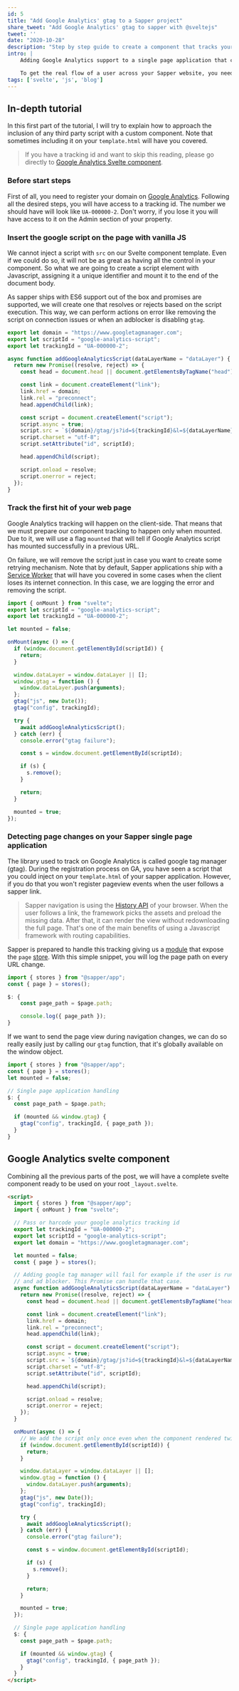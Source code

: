 ```yaml
---
id: 5
title: "Add Google Analytics' gtag to a Sapper project"
share_tweet: "Add Google Analytics' gtag to sapper with @sveltejs"
tweet: ''
date: "2020-10-28"
description: "Step by step guide to create a component that tracks your sapper application every time the user changes its URL with virtual page views."
intro: |
    Adding Google Analytics support to a single page application that changes the URL on the client-side could be tricky. It's not as simple as adding tracking to a server-side rendered application that refreshes its scripts on every page hit.

    To get the real flow of a user across your Sapper website, you need to track all the URL changes that happen when the user follows a Svelte link. Let's simplify the tracking of the pageview event on Sapper with a component without using any third party library! 
tags: ['svelte', 'js', 'blog']
---
```


## In-depth tutorial

In this first part of the tutorial, I will try to explain how to approach the inclusion of any third party script with a custom component. Note that sometimes including it on your `template.html` will have you covered.

> If you have a tracking id and want to skip this reading, please go directly to 
> [Google Analytics Svelte component](#google-analytics-svelte-component).

### Before start steps

First of all, you need to register your domain on [Google Analytics](https://analytics.google.com/). Following all the desired steps, you will have access to a tracking id. The number we should have will look like `UA-000000-2`. Don't worry, if you lose it you will have access to it on the Admin section of your property.

### Insert the google script on the page with vanilla JS

We cannot inject a script with `src` on our Svelte component template. Even if we could do so, it will not be as great as having all the control in your component. So what we are going to create a script element with Javascript, assigning it a unique identifier and mount it to the end of the document body.

As sapper ships with ES6 support out of the box and promises are supported, we will create one that resolves or rejects based on the script execution. This way, we can perform actions on error like removing the script on connection issues or when an adblocker is disabling `gtag`.


```javascript
export let domain = "https://www.googletagmanager.com";
export let scriptId = "google-analytics-script";
export let trackingId = "UA-000000-2";

async function addGoogleAnalyticsScript(dataLayerName = "dataLayer") {
  return new Promise((resolve, reject) => {
    const head = document.head || document.getElementsByTagName("head")[0];

    const link = document.createElement("link");
    link.href = domain;
    link.rel = "preconnect";
    head.appendChild(link);

    const script = document.createElement("script");
    script.async = true;
    script.src = `${domain}/gtag/js?id=${trackingId}&l=${dataLayerName}`;
    script.charset = "utf-8";
    script.setAttribute("id", scriptId);

    head.appendChild(script);

    script.onload = resolve;
    script.onerror = reject;
  });
}
```

### Track the first hit of your web page

Google Analytics tracking will happen on the client-side. That means that we must prepare our component tracking to happen only when mounted. 
Due to it, we will use a flag `mounted` that will tell if Google Analytics script has mounted successfully in a previous URL.

On failure, we will remove the script just in case you want to create some retrying mechanism. Note that by default, Sapper applications ship with a [Service Worker](https://developer.mozilla.org/es/docs/Web/API/Service_Worker_API) that will have you covered in some cases when the client loses its internet connection. In this case, we are logging the error and removing the script.

```javascript
import { onMount } from "svelte";
export let scriptId = "google-analytics-script";
export let trackingId = "UA-000000-2";

let mounted = false;

onMount(async () => {
  if (window.document.getElementById(scriptId)) {
    return;
  }

  window.dataLayer = window.dataLayer || [];
  window.gtag = function () {
    window.dataLayer.push(arguments);
  };
  gtag("js", new Date());
  gtag("config", trackingId);

  try {
    await addGoogleAnalyticsScript();
  } catch (err) {
    console.error("gtag failure");

    const s = window.document.getElementById(scriptId);

    if (s) {
      s.remove();
    }

    return;
  }

  mounted = true;
});
```

### Detecting page changes on your Sapper single page application

The library used to track on Google Analytics is called google tag manager (gtag). During the registration process on GA, you have seen a script that you could inject on your `template.html` of your sapper application. However, if you do that
you won't register pageview events when the user follows a sapper link.

> Sapper navigation is using the [History API](https://developer.mozilla.org/en-US/docs/Web/API/History) of your browser. When the user follows a link, the framework picks the assets and preload the missing data. After that, it can render the view without redownloading the full page. That's one of the main benefits of using a Javascript framework with
> routing capabilities.

Sapper is prepared to handle this tracking giving us a [module](https://sapper.svelte.dev/docs#Stores) that expose the `page` 
[store](https://svelte.dev/docs#svelte_store). With this simple snippet, you will log the page path on every URL change.

```javascript
import { stores } from "@sapper/app";
const { page } = stores();

$: {
    const page_path = $page.path;

    console.log({ page_path });   
}
```

If we want to send the page view during navigation changes,
we can do so really easily just by calling our `gtag` function, that it's globally available on the window object.

```javascript
import { stores } from "@sapper/app";
const { page } = stores();
let mounted = false;

// Single page application handling
$: {
  const page_path = $page.path;

  if (mounted && window.gtag) {
    gtag("config", trackingId, { page_path });
  }
}
```

## Google Analytics svelte component

Combining all the previous parts of the post, we will have a  complete svelte component ready to be used on your root `_layout.svelte`.


```html
<script>
  import { stores } from "@sapper/app";
  import { onMount } from "svelte";

  // Pass or harcode your google analytics tracking id
  export let trackingId = "UA-000000-2";
  export let scriptId = "google-analytics-script";
  export let domain = "https://www.googletagmanager.com";

  let mounted = false;
  const { page } = stores();

  // Adding google tag manager will fail for example if the user is running 
  // and ad blocker. This Promise can handle that case.
  async function addGoogleAnalyticsScript(dataLayerName = "dataLayer") {
    return new Promise((resolve, reject) => {
      const head = document.head || document.getElementsByTagName("head")[0];

      const link = document.createElement("link");
      link.href = domain;
      link.rel = "preconnect";
      head.appendChild(link);

      const script = document.createElement("script");
      script.async = true;
      script.src = `${domain}/gtag/js?id=${trackingId}&l=${dataLayerName}`;
      script.charset = "utf-8";
      script.setAttribute("id", scriptId);

      head.appendChild(script);

      script.onload = resolve;
      script.onerror = reject;
    });
  }

  onMount(async () => {
    // We add the script only once even when the component rendered twice.
    if (window.document.getElementById(scriptId)) {
      return;
    }

    window.dataLayer = window.dataLayer || [];
    window.gtag = function () {
      window.dataLayer.push(arguments);
    };
    gtag("js", new Date());
    gtag("config", trackingId);

    try {
      await addGoogleAnalyticsScript();
    } catch (err) {
      console.error("gtag failure");

      const s = window.document.getElementById(scriptId);

      if (s) {
        s.remove();
      }

      return;
    }

    mounted = true;
  });

  // Single page application handling
  $: {
    const page_path = $page.path;

    if (mounted && window.gtag) {
      gtag("config", trackingId, { page_path });
    }
  }
</script>
```